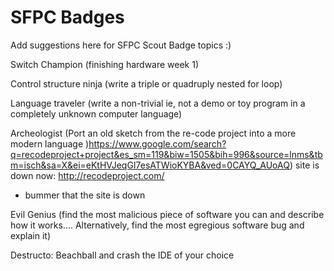 # SFPC Badges

Add suggestions here for SFPC Scout Badge topics :)

Switch Champion (finishing hardware week 1)

Control structure ninja (write a triple or quadruply nested for loop)

Language traveler (write a non-trivial ie, not a demo or toy program in a completely unknown computer language)

Archeologist (Port an old sketch from the re-code project into a more modern language [](https://www.google.com/search?q=recodeproject+project&es_sm=119&biw=1505&bih=996&source=lnms&tbm=isch&sa=X&ei=eKtHVJeqGI7esATWioKYBA&ved=0CAYQ_AUoAQ))https://www.google.com/search?q=recodeproject+project&es_sm=119&biw=1505&bih=996&source=lnms&tbm=isch&sa=X&ei=eKtHVJeqGI7esATWioKYBA&ved=0CAYQ_AUoAQ)  site is down now: [](http://recodeproject.com/)http://recodeproject.com/

*   bummer that the site is down

Evil Genius (find the most malicious piece of software you can and describe how it works.... Alternatively, find the most egregious software bug and explain it)

Destructo: Beachball and crash the IDE of  your choice